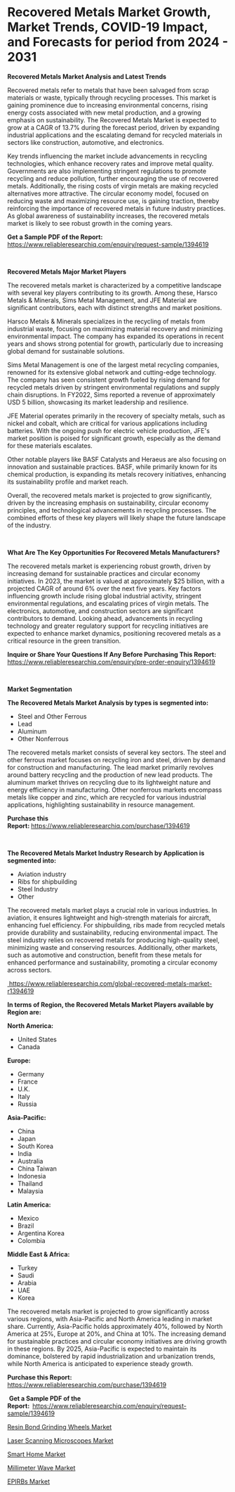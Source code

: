 <p><h1>Recovered Metals Market Growth, Market Trends, COVID-19 Impact, and Forecasts for period from 2024 - 2031</h1></p><p><strong>Recovered Metals Market Analysis and Latest Trends</strong></p>
<p><p>Recovered metals refer to metals that have been salvaged from scrap materials or waste, typically through recycling processes. This market is gaining prominence due to increasing environmental concerns, rising energy costs associated with new metal production, and a growing emphasis on sustainability. The Recovered Metals Market is expected to grow at a CAGR of 13.7% during the forecast period, driven by expanding industrial applications and the escalating demand for recycled materials in sectors like construction, automotive, and electronics.</p><p>Key trends influencing the market include advancements in recycling technologies, which enhance recovery rates and improve metal quality. Governments are also implementing stringent regulations to promote recycling and reduce pollution, further encouraging the use of recovered metals. Additionally, the rising costs of virgin metals are making recycled alternatives more attractive. The circular economy model, focused on reducing waste and maximizing resource use, is gaining traction, thereby reinforcing the importance of recovered metals in future industry practices. As global awareness of sustainability increases, the recovered metals market is likely to see robust growth in the coming years.</p></p>
<p><strong>Get a Sample PDF of the Report:&nbsp;</strong> <a href="https://www.reliableresearchiq.com/enquiry/request-sample/1394619?utm_campaign=1088&utm_medium=2&utm_source=Github&utm_content=ia&utm_term=17112024&utm_id=recovered-metals">https://www.reliableresearchiq.com/enquiry/request-sample/1394619</a></p>
<p>&nbsp;</p>
<p><strong>Recovered Metals Major Market Players</strong></p>
<p><p>The recovered metals market is characterized by a competitive landscape with several key players contributing to its growth. Among these, Harsco Metals & Minerals, Sims Metal Management, and JFE Material are significant contributors, each with distinct strengths and market positions.</p><p>Harsco Metals & Minerals specializes in the recycling of metals from industrial waste, focusing on maximizing material recovery and minimizing environmental impact. The company has expanded its operations in recent years and shows strong potential for growth, particularly due to increasing global demand for sustainable solutions.</p><p>Sims Metal Management is one of the largest metal recycling companies, renowned for its extensive global network and cutting-edge technology. The company has seen consistent growth fueled by rising demand for recycled metals driven by stringent environmental regulations and supply chain disruptions. In FY2022, Sims reported a revenue of approximately USD 5 billion, showcasing its market leadership and resilience.</p><p>JFE Material operates primarily in the recovery of specialty metals, such as nickel and cobalt, which are critical for various applications including batteries. With the ongoing push for electric vehicle production, JFE's market position is poised for significant growth, especially as the demand for these materials escalates.</p><p>Other notable players like BASF Catalysts and Heraeus are also focusing on innovation and sustainable practices. BASF, while primarily known for its chemical production, is expanding its metals recovery initiatives, enhancing its sustainability profile and market reach.</p><p>Overall, the recovered metals market is projected to grow significantly, driven by the increasing emphasis on sustainability, circular economy principles, and technological advancements in recycling processes. The combined efforts of these key players will likely shape the future landscape of the industry.</p></p>
<p>&nbsp;</p>
<p><strong>What Are The Key Opportunities For Recovered Metals Manufacturers?</strong></p>
<p><p>The recovered metals market is experiencing robust growth, driven by increasing demand for sustainable practices and circular economy initiatives. In 2023, the market is valued at approximately $25 billion, with a projected CAGR of around 6% over the next five years. Key factors influencing growth include rising global industrial activity, stringent environmental regulations, and escalating prices of virgin metals. The electronics, automotive, and construction sectors are significant contributors to demand. Looking ahead, advancements in recycling technology and greater regulatory support for recycling initiatives are expected to enhance market dynamics, positioning recovered metals as a critical resource in the green transition.</p></p>
<p><strong>Inquire or Share Your Questions If Any Before Purchasing This Report:</strong> <a href="https://www.reliableresearchiq.com/enquiry/pre-order-enquiry/1394619?utm_campaign=1088&utm_medium=2&utm_source=Github&utm_content=ia&utm_term=17112024&utm_id=recovered-metals">https://www.reliableresearchiq.com/enquiry/pre-order-enquiry/1394619</a></p>
<p>&nbsp;</p>
<p><strong>Market Segmentation</strong></p>
<p><strong>The Recovered Metals Market Analysis by types is segmented into:</strong></p>
<p><ul><li>Steel and Other Ferrous</li><li>Lead</li><li>Aluminum</li><li>Other Nonferrous</li></ul></p>
<p><p>The recovered metals market consists of several key sectors. The steel and other ferrous market focuses on recycling iron and steel, driven by demand for construction and manufacturing. The lead market primarily revolves around battery recycling and the production of new lead products. The aluminum market thrives on recycling due to its lightweight nature and energy efficiency in manufacturing. Other nonferrous markets encompass metals like copper and zinc, which are recycled for various industrial applications, highlighting sustainability in resource management.</p></p>
<p><strong>Purchase this Report:&nbsp;</strong><a href="https://www.reliableresearchiq.com/purchase/1394619?utm_campaign=1088&utm_medium=2&utm_source=Github&utm_content=ia&utm_term=17112024&utm_id=recovered-metals">https://www.reliableresearchiq.com/purchase/1394619</a></p>
<p>&nbsp;</p>
<p><strong>The Recovered Metals Market Industry Research by Application is segmented into:</strong></p>
<p><ul><li>Aviation industry</li><li>Ribs for shipbuilding</li><li>Steel Industry</li><li>Other</li></ul></p>
<p><p>The recovered metals market plays a crucial role in various industries. In aviation, it ensures lightweight and high-strength materials for aircraft, enhancing fuel efficiency. For shipbuilding, ribs made from recycled metals provide durability and sustainability, reducing environmental impact. The steel industry relies on recovered metals for producing high-quality steel, minimizing waste and conserving resources. Additionally, other markets, such as automotive and construction, benefit from these metals for enhanced performance and sustainability, promoting a circular economy across sectors.</p></p>
<p><a href="https://www.reliableresearchiq.com/global-recovered-metals-market-r1394619?utm_campaign=1088&utm_medium=2&utm_source=Github&utm_content=ia&utm_term=17112024&utm_id=recovered-metals">&nbsp;https://www.reliableresearchiq.com/global-recovered-metals-market-r1394619</a></p>
<p><strong>In terms of Region, the Recovered Metals Market Players available by Region are:</strong></p>
<p>
    <p> <strong> North America: </strong>
        <ul>
            <li>United States</li>
            <li>Canada</li>
        </ul>
        </p> 
    <p> <strong> Europe: </strong>
        <ul>
            <li>Germany</li>
            <li>France</li>
            <li>U.K.</li>
            <li>Italy</li>
            <li>Russia</li>
        </ul>
        </p> 
    <p> <strong> Asia-Pacific: </strong>
        <ul>
            <li>China</li>
            <li>Japan</li>
            <li>South Korea</li>
            <li>India</li>
            <li>Australia</li>
            <li>China Taiwan</li>
            <li>Indonesia</li>
            <li>Thailand</li>
            <li>Malaysia</li>
        </ul>
        </p> 
    <p> <strong> Latin America: </strong>
        <ul>
            <li>Mexico</li>
            <li>Brazil</li>
            <li>Argentina Korea</li>
            <li>Colombia</li>
        </ul>
        </p> 
    <p> <strong> Middle East & Africa: </strong>
        <ul>
            <li>Turkey</li>
            <li>Saudi</li>
            <li>Arabia</li>
            <li>UAE</li>
            <li>Korea</li>
        </ul>
    </p>
    </p>
<p><p>The recovered metals market is projected to grow significantly across various regions, with Asia-Pacific and North America leading in market share. Currently, Asia-Pacific holds approximately 40%, followed by North America at 25%, Europe at 20%, and China at 10%. The increasing demand for sustainable practices and circular economy initiatives are driving growth in these regions. By 2025, Asia-Pacific is expected to maintain its dominance, bolstered by rapid industrialization and urbanization trends, while North America is anticipated to experience steady growth.</p></p>
<p><strong>Purchase this Report: </strong><a href="https://www.reliableresearchiq.com/purchase/1394619?utm_campaign=1088&utm_medium=2&utm_source=Github&utm_content=ia&utm_term=17112024&utm_id=recovered-metals">https://www.reliableresearchiq.com/purchase/1394619</a></p>
<p>&nbsp;<strong>Get a Sample PDF of the Report:&nbsp;&nbsp;</strong><a href="https://www.reliableresearchiq.com/enquiry/request-sample/1394619?utm_campaign=1088&utm_medium=2&utm_source=Github&utm_content=ia&utm_term=17112024&utm_id=recovered-metals">https://www.reliableresearchiq.com/enquiry/request-sample/1394619</a></p>
<p><strong></strong></p>
<p><p><a href="https://www.linkedin.com/pulse/resin-bond-grinding-wheels-market-revolution-2024-2031-trends-jlmke?utm_campaign=1088&utm_medium=2&utm_source=Github&utm_content=ia&utm_term=17112024&utm_id=recovered-metals">Resin Bond Grinding Wheels Market</a></p><p><a href="https://www.linkedin.com/pulse/laser-scanning-microscopes-market-size-share-trends-kqjae?utm_campaign=1088&utm_medium=2&utm_source=Github&utm_content=ia&utm_term=17112024&utm_id=recovered-metals">Laser Scanning Microscopes Market</a></p><p><a href="https://issuu.com/reportprime-2/docs/smart-home-market-size-2030.pptx_0ff9e4e5232614?utm_campaign=1088&utm_medium=2&utm_source=Github&utm_content=ia&utm_term=17112024&utm_id=recovered-metals">Smart Home Market</a></p><p><a href="https://issuu.com/reportprime-2/docs/millimeter-wave-market-size-2030.pp_ae653080df4ece?utm_campaign=1088&utm_medium=2&utm_source=Github&utm_content=ia&utm_term=17112024&utm_id=recovered-metals">Millimeter Wave Market</a></p><p><a href="https://www.linkedin.com/pulse/trends-global-epirbs-market-forecast-analysis-2024--2xfte?utm_campaign=1088&utm_medium=2&utm_source=Github&utm_content=ia&utm_term=17112024&utm_id=recovered-metals">EPIRBs Market</a></p></p>